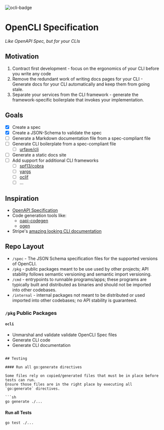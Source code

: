 ![ocli-badge](https://img.shields.io/badge/OpenCLI_Spec-Compliant-brightgreen?link=https%3A%2F%2Fgithub.com%2Fbcdxn%2Fopencli)

# OpenCLI Specification

_Like OpenAPI Spec, but for your CLIs_

## Motivation

1. Contract first development - focus on the ergonomics of your CLI before you write any code
2. Remove the redundant work of writing docs pages for your CLI - Generate docs for your CLI automatically and keep them from going stale.
3. Separate your services from the CLI framework - generate the framework-specific boilerplate that invokes your implementation.

## Goals

- [x] Create a spec
- [x] Create a JSON-Schema to validate the spec
- [ ] Generate a Markdown documentation file from a spec-compliant file
- [ ] Generate CLI boilerplate from a spec-compliant file
  - [ ] [urfave/cli](https://github.com/urfave/cli)
- [ ] Generate a static docs site
- [ ] Add support for additional CLI frameworks
  - [ ] [spf13/cobra](https://github.com/spf13/cobra)
  - [ ] [yargs](https://www.npmjs.com/package/yargs)
  - [ ] [oclif](https://www.npmjs.com/package/yargs)
  - [ ] ...

## Inspiration

* [OpenAPI Specification](https://swagger.io/specification/)
* Code generation tools like:
  - [oapi-codegen](https://github.com/oapi-codegen/oapi-codegen)
  - [ogen](https://ogen.dev)
* Stripe's [amazing looking CLI documentation](https://docs.stripe.com/cli)

## Repo Layout

- `/spec` - The JSON Schema specification files for the supported versions of OpenCLI.
- `/pkg` - public packages meant to be use used by other projects; API stability follows semantic versioning and semantic import versioning.
- `/cmd` - entrypoints to runnable programs/apps; these programs are typically built and distributed as binaries and should not be imported into other codebases.
- `/internal` - internal packages not meant to be distributed or used imported into other codebases; no API stability is guaranteed.

### `/pkg` Public Packages

#### `ocli`

- Unmarshal and validate validate OpenCLI Spec files
- Generate CLI code
- Generate CLI documentation

```

## Testing

#### Run all go:generate directives

Some files rely on copied/generated files that must be in place before tests can run.
Ensure those files are in the right place by executing all `go:generate` directives.

```sh
go generate ./...
```

#### Run all Tests

```sh
go test ./...
```
